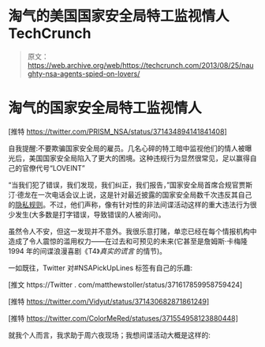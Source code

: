 # 淘气的美国国家安全局特工监视情人 TechCrunch

> 原文：<https://web.archive.org/web/https://techcrunch.com/2013/08/25/naughty-nsa-agents-spied-on-lovers/>

# 淘气的国家安全局特工监视情人

[推特 https://twitter.com/PRISM_NSA/status/371434894141841408]

自我提醒:不要欺骗国家安全局的雇员。几名心碎的特工暗中监视他们的情人被曝光后，美国国家安全局陷入了更大的困境。这种违规行为显然很常见，足以赢得自己的官僚代号“LOVEINT”

“当我们犯了错误，我们发现，我们纠正，我们报告，”国家安全局首席合规官贾斯汀·德龙在一次电话会议上说，这是针对最近披露的国家安全局数千次违反其自己的[隐私规则](https://web.archive.org/web/20221225193845/https://techcrunch.com/2013/08/15/wapo-nsa-broke-privacy-rules-thousands-of-times-harms-uncertain/)。不过，他们声称，像有针对性的非法间谍活动这样的重大违法行为很少发生(大多数是打字错误，导致错误的人被询问)。

虽然令人不安，但这一发现并不意外。我很乐意打赌，单恋已经在每个情报机构中造成了令人震惊的滥用权力——在过去和可预见的未来(它甚至是詹姆斯·卡梅隆 1994 年的间谍浪漫喜剧《T4》*真实的谎言* 的情节)。

一如既往，Twitter 对#NSAPickUpLines 标签有自己的乐趣:

[推文 https://Twitter . com/matthewstoller/status/371617859958759424]

[推特 https://twitter.com/Vidyut/status/371430682871861249]

[推特 https://twitter.com/ColorMeRed/statuses/371554958123880448]

就我个人而言，我求助于周六夜现场；我想间谍活动大概是这样的: